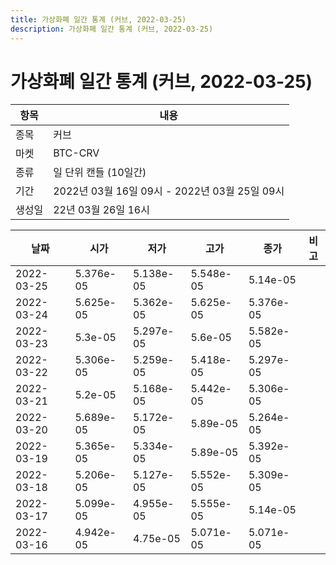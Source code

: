 ```yaml
---
title: 가상화폐 일간 통계 (커브, 2022-03-25)
description: 가상화폐 일간 통계 (커브, 2022-03-25)
---
```


가상화폐 일간 통계 (커브, 2022-03-25)
===

|항목|내용|
|--|--|
|종목|커브|
|마켓|BTC-CRV|
|종류|일 단위 캔들 (10일간)|
|기간|2022년 03월 16일 09시 - 2022년 03월 25일 09시|
|생성일|22년 03월 26일 16시|


|날짜|시가|저가|고가|종가|비고|
|--|--|--|--|--|--|
|2022-03-25|5.376e-05|5.138e-05|5.548e-05|5.14e-05|    |
|2022-03-24|5.625e-05|5.362e-05|5.625e-05|5.376e-05|    |
|2022-03-23|5.3e-05|5.297e-05|5.6e-05|5.582e-05|    |
|2022-03-22|5.306e-05|5.259e-05|5.418e-05|5.297e-05|    |
|2022-03-21|5.2e-05|5.168e-05|5.442e-05|5.306e-05|    |
|2022-03-20|5.689e-05|5.172e-05|5.89e-05|5.264e-05|    |
|2022-03-19|5.365e-05|5.334e-05|5.89e-05|5.392e-05|    |
|2022-03-18|5.206e-05|5.127e-05|5.552e-05|5.309e-05|    |
|2022-03-17|5.099e-05|4.955e-05|5.555e-05|5.14e-05|    |
|2022-03-16|4.942e-05|4.75e-05|5.071e-05|5.071e-05|    |
